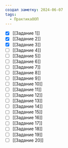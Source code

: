 ```yaml
---
создал заметку: 2024-06-07
tags:
  - ПрактикаООП
---
```

- [x] [[Задание 1]]
- [x] [[Задание 2]]
- [x]  [[Задание 3]]
- [ ] [[Задание 4]]
- [ ] [[Задание 5]]
- [ ] [[Задание 6]]
- [ ] [[Задание 7]]
- [ ] [[Задание 8]]
- [ ] [[Задание 9]]
- [ ] [[Задание 10]]
- [ ] [[Задание 11]]
- [ ] [[Задание 12]]
- [ ] [[Задание 13]]
- [ ] [[Задание 14]]
- [ ] [[Задание 15]]
- [ ] [[Задание 16]]
- [ ] [[Задание 17]]
- [ ] [[Задание 18]]
- [ ] [[Задание 19]]
- [ ] [[Задание 20]]